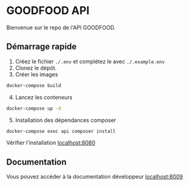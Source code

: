 # GOODFOOD API

Bienvenue sur le repo de l'API GOODFOOD. 

## Démarrage rapide

1. Créez le fichier `./.env` et complétez le avec `./.example.env`
2. Clonez le dépôt.
3. Créer les images

```bash
docker-compose build
```

4. Lancez les conteneurs

```bash
docker-compose up -d
```

5. Installation des dépendances composer

```bash
docker-compose exec api composer install
```

Vérifier l'installation [localhost:8080](http://localhost:8080)


## Documentation

Vous pouvez accèder à la documentation développeur [localhost:8009](http://localhost:8009)